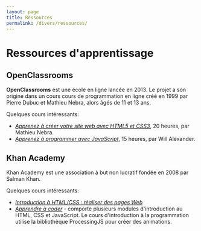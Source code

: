 ```yaml
---
layout: page
title: Ressources
permalink: /divers/ressources/
---
```


# Ressources d'apprentissage

## OpenClassrooms

**OpenClassrooms** est une école en ligne lancée en 2013. Le projet a son origine dans un cours cours de programmation en ligne créé en 1999 par Pierre Dubuc et Mathieu Nebra, alors âgés de 11 et 13 ans.

Quelques cours intéressants:

- *[Apprenez à créer votre site web avec HTML5 et CSS3](https://openclassrooms.com/fr/courses/1603881-apprenez-a-creer-votre-site-web-avec-html5-et-css3)*, 20 heures, par Mathieu Nebra.
- *[Apprenez à programmer avec JavaScript](https://openclassrooms.com/fr/courses/6175841-apprenez-a-programmer-avec-javascript)*, 15 heures, par Will Alexander.

## Khan Academy

Khan Academy est une association à but non lucratif fondée en 2008 par Salman Khan. 

Quelques cours intéressants:

- *[Introduction à HTML/CSS : réaliser des pages Web](https://fr.khanacademy.org/computing/computer-programming/html-css)*
- *[Apprendre à coder](https://fr.khanacademy.org/computing/computer-programming)* - comporte plusieurs modules d'introduction au HTML, CSS et JavaScript. Le cours d'introduction à la programmation utilise la bibliothèque ProcessingJS pour créer des animations.